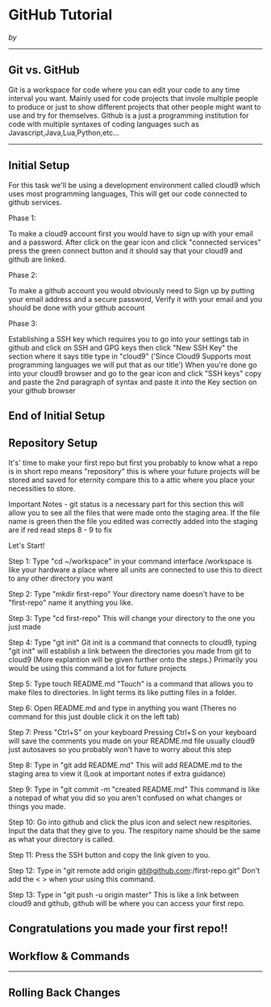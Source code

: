 # GitHub Tutorial

_by <GillespieSeshimey>_

---
## Git vs. GitHub
Git is a workspace for code where you can edit your code to any time interval you want. Mainly used for code projects that invole multiple people to produce or just to show different projects that other people might want to use and try for themselves.
Github is a just a programming institution for code with multiple syntaxes of coding languages such as Javascript,Java,Lua,Python,etc...


---
## Initial Setup

For this task we'll be using a development environment called cloud9 which uses most programming languages, This will get our code connected to github services.

Phase 1: 

To make a cloud9 account first you would have to sign up with your email and a password. After click on the gear icon and click "connected services" press the green connect button and it should say that your cloud9 and github are linked.

Phase 2: 

To make a github account you would obviously need to Sign up by putting your email address and a secure password, Verify it with your email and you should be done with your github account

Phase 3:

Establishing a SSH key which requires you to go into your settings tab in github and click on SSH and GPG keys then click "New SSH Key" the section where it says title type in "cloud9" ('Since Cloud9 Supports most programming languages we will put that as our title') When you're done go into your cloud9 browser and go to the gear icon and click "SSH keys" copy and paste the 2nd paragraph of syntax and paste it into the Key section on your github browser

End of Initial Setup
---
## Repository Setup
It's' time to make your first repo but first you probably to know what a repo is in short repo means "repository" this is where your future projects will be stored and saved for eternity compare this to a attic where you place your necessities to store.

Important Notes - git status is a necessary part for this section this will allow you to see all the files that were made onto the staging area. If the file name is green then the file you edited was correctly added into the staging are if red read steps 8 - 9 to fix

Let's Start!

Step 1: Type "cd ~/workspace" in your command interface 
/workspace is like your hardware a place where all units are connected to use this to direct to any other directory you want

Step 2: Type "mkdir first-repo" 
Your directory name doesn't have to be "first-repo" name it anything you like.

Step 3: Type "cd first-repo"
This will change your directory to the one you just made

Step 4: Type "git init"
Git init is a command that connects to cloud9, typing "git init" will establish a link between the directories you made from git to cloud9 (More explantion will be given further onto the steps.) Primarily you would be using this command a lot for future projects

Step 5: Type touch README.md
"Touch" is a command that allows you to make files to directories. In light terms its like putting files in a folder.

Step 6: Open README.md and type in anything you want
(Theres no command for this just double click it on the left tab)

Step 7: Press "Ctrl+S" on your keyboard
Pressing Ctrl+S on your keyboard will save the comments you made on your README.md file usually cloud9 just autosaves so you probably won't have to worry about this step

Step 8: Type in "git add README.md"
This will add README.md to the staging area to view it (Look at important notes if extra guidance)

Step 9: Type in "git commit -m "created README.md"
This command is like a notepad of what you did so you aren't confused on what changes or things you made.

Step 10: Go into github and click the plus icon and select new respitories. Input the data that they give to you.
The respitory name should be the same as what your directory is called.

Step 11: Press the SSH button and copy the link given to you.

Step 12:
Type in "git remote add origin git@github.com:<YourgithubUsername>/first-repo.git"
Don't add the < > when your using this command.

Step 13: Type in "git push -u origin master"
This is like a link between cloud9 and github, github will be where you can access your first repo.

Congratulations you made your first repo!!
---
## Workflow & Commands



---
## Rolling Back Changes